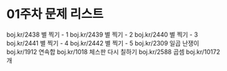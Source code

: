 # 01주차 문제 리스트

boj.kr/2438     별 찍기 - 1
boj.kr/2439     별 찍기 - 2
boj.kr/2440     별 찍기 - 3
boj.kr/2441     별 찍기 - 4
boj.kr/2442     별 찍기 - 5
boj.kr/2309     일곱 난쟁이
boj.kr/1912     연속합
boj.kr/1018     체스판 다시 칠하기
boj.kr/2588     곱셈
boj.kr/10172    개